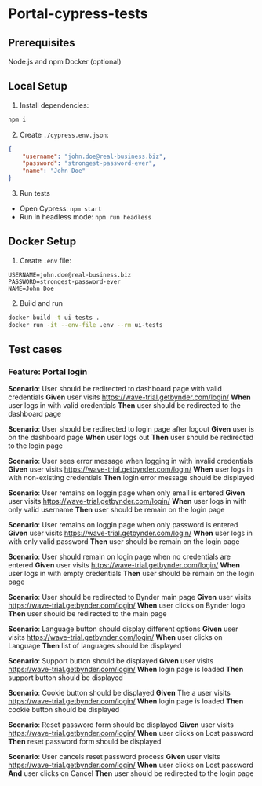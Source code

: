 # Portal-cypress-tests

## Prerequisites

Node.js and npm
Docker (optional)

## Local Setup

1. Install dependencies:

```bash
npm i
```

2. Create `./cypress.env.json`:

```json
{
    "username": "john.doe@real-business.biz",
    "password": "strongest-password-ever",
    "name": "John Doe"
}
```

3. Run tests

- Open Cypress: `npm start`
- Run in headless mode: `npm run headless`

## Docker Setup

1. Create `.env` file:

```env
USERNAME=john.doe@real-business.biz
PASSWORD=strongest-password-ever
NAME=John Doe
```

2. Build and run

```bash
docker build -t ui-tests .
docker run -it --env-file .env --rm ui-tests
```

## Test cases

### Feature: Portal login

**Scenario**: User should be redirected to dashboard page with valid credentials
**Given** user visits https://wave-trial.getbynder.com/login/
**When** user logs in with valid credentials
**Then** user should be redirected to the dashboard page

**Scenario**: User should be redirected to login page after logout
**Given** user is on the dashboard page
**When** user logs out
**Then** user should be redirected to the login page

**Scenario**: User sees error message when logging in with invalid credentials
**Given** user visits https://wave-trial.getbynder.com/login/
**When** user logs in with non-existing credentials
**Then** login error message should be displayed

**Scenario**: User remains on loggin page when only email is entered
**Given** user visits https://wave-trial.getbynder.com/login/
**When** user logs in with only valid username
**Then** user should be remain on the login page

**Scenario**: User remains on loggin page when only password is entered
**Given** user visits https://wave-trial.getbynder.com/login/
**When** user logs in with only valid password
**Then** user should be remain on the login page

**Scenario**: User should remain on login page when no credentials are entered
**Given** user visits https://wave-trial.getbynder.com/login/
**When** user logs in with empty credentials
**Then** user should be remain on the login page

**Scenario**: User should be redirected to Bynder main page
**Given** user visits https://wave-trial.getbynder.com/login/
**When** user clicks on Bynder logo
**Then** user should be redirected to the main page

**Scenario**: Language button should display different options
**Given** user visits https://wave-trial.getbynder.com/login/
**When** user clicks on Language
**Then** list of languages should be displayed

**Scenario**: Support button should be displayed
**Given** user visits https://wave-trial.getbynder.com/login/
**When** login page is loaded
**Then** support button should be displayed

**Scenario**: Cookie button should be displayed
**Given** The a user visits https://wave-trial.getbynder.com/login/
**When** login page is loaded
**Then** cookie button should be displayed

**Scenario**: Reset password form should be displayed
**Given** user visits https://wave-trial.getbynder.com/login/
**When** user clicks on Lost password
**Then** reset password form should be displayed

**Scenario**: User cancels reset password process
**Given** user visits https://wave-trial.getbynder.com/login/
**When** user clicks on Lost password
**And** user clicks on Cancel
**Then** user should be redirected to the login page
